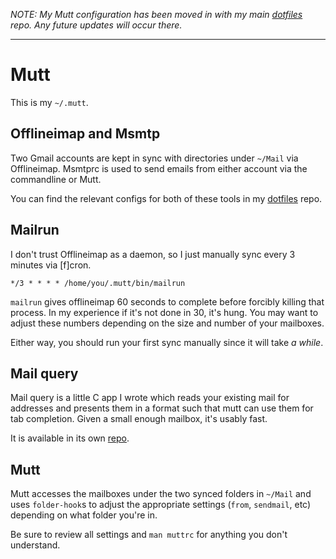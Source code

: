 *NOTE: My Mutt configuration has been moved in with my main [dotfiles][] 
repo. Any future updates will occur there.*

[dotfiles]: https://github.com/pbrisbin/dotfiles

---

# Mutt

This is my `~/.mutt`.

## Offlineimap and Msmtp

Two Gmail accounts are kept in sync with directories under `~/Mail` via 
Offlineimap. Msmtprc is used to send emails from either account via the 
commandline or Mutt.

You can find the relevant configs for both of these tools in my 
[dotfiles][] repo.

[dotfiles]: https://github.com/pbrisbin/dotfiles

## Mailrun

I don't trust Offlineimap as a daemon, so I just manually sync every 3 
minutes via [f]cron.

~~~
*/3 * * * * /home/you/.mutt/bin/mailrun
~~~

`mailrun` gives offlineimap 60 seconds to complete before forcibly 
killing that process. In my experience if it's not done in 30, it's 
hung. You may want to adjust these numbers depending on the size and 
number of your mailboxes.

Either way, you should run your first sync manually since it will take 
*a while*.

## Mail query

Mail query is a little C app I wrote which reads your existing mail for 
addresses and presents them in a format such that mutt can use them for 
tab completion. Given a small enough mailbox, it's usably fast.

It is available in its own [repo][].

[repo]: https://github.com/pbrisbin/mail-query

## Mutt

Mutt accesses the mailboxes under the two synced folders in `~/Mail` and 
uses `folder-hook`s to adjust the appropriate settings (`from`, 
`sendmail`, etc) depending on what folder you're in.

Be sure to review all settings and `man muttrc` for anything you don't 
understand.

